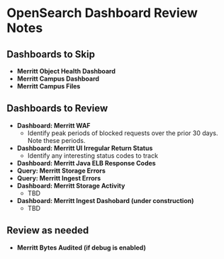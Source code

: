 # OpenSearch Dashboard Review Notes

## Dashboards to Skip
- **Merritt Object Health Dashboard**
- **Merritt Campus Dashboard**
- **Merritt Campus Files**

## Dashboards to Review
- **Dashboard: Merritt WAF**
  - Identify peak periods of blocked requests over the prior 30 days.  Note these periods.
- **Dashboard: Merritt UI Irregular Return Status**
  - Identify any interesting status codes to track
- **Dashboard: Merritt Java ELB Response Codes**
- **Query: Merritt Storage Errors** 
- **Query: Merritt Ingest Errors** 
- **Dashboard: Merritt Storage Activity**
  - TBD 
- **Dashboard: Merritt Ingest Dashobard (under construction)**
  - TBD
## Review as needed
- **Merritt Bytes Audited (if debug is enabled)**